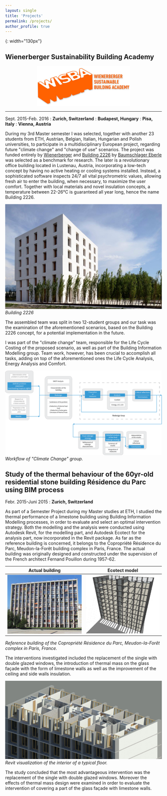 ```yaml
---
layout: single
title: 'Projects'
permalink: /projects/
author_profile: true
---
```

[wisba_logo]: ../assets/images/wisba_logo.jpg
{: width="130px"}

## Wienerberger Sustainability Building Academy
<p align="center">
  <img src="../assets/images/wisba_logo.jpg" alt="wisba_logo" width="300px"/>
</p>

---

Sept. 2015-Feb. 2016
  : **Zurich, Switzerland**
  : **Budapest, Hungary**
  : **Pisa, Italy**
  : **Vienna, Austria**

During my 3rd Master semester I was selected, together with another 23 students from ETH, Austrian, Belgian, Italian, Hungarian and Polish universities, to participate in a multidisciplinary European project, regarding future "climate change" and "change of use" scenarios. The project was funded entirely by [Wienerberger](http://www.wienerberger.com/) and [Building 2226](http://www.baumschlager-eberle.com/en/projects/project-details/project/buerogebaeude.html) by [Baumschlager Eberle](http://www.baumschlager-eberle.com/en.html) was selected as a benchmark for research. The later is a revolutionary office building located in Lustenau, Austria, incorporating a low-tech concept by having no active heating or cooling systems installed. Instead, a sophisticated software inspects 24/7 all vital psychrometric values, allowing fresh air to enter the building, when necessary, to maximize the user comfort. Together with local materials and novel insulation concepts, a temperature between 22-26°C is guaranteed all year long, hence the name Building 2226.

![Building 2226](../assets/images/building2226.jpg "building2226")
*Building 2226*

The assembled team was split in two 12-student groups and our task was the examination of the aforementioned scenarios, based on the Building 2226 concept, for a potential implementation in the future.

I was part of the "climate change" team, responsible for the Life Cycle Costing of the proposed scenario, as well as part of the Building Information Modelling group. Team work, however, has been crucial to accomplish all tasks, adding on top of the aforementioned ones the Life Cycle Analysis, Energy Analysis and Comfort.

![Flowchart of "Climate Change" group](../assets/images/wisba_flowchart.png "building2226")
*Workflow of "Climate Change" group.*

Study of the thermal behaviour of the 60yr-old residential stone building Résidence du Parc using BIM process
---------------------------------------------------------------------

Febr. 2015-Juni 2015
  : **Zurich, Switzerland**

As part of a Semester Project during my Master studies at ETH, I studied the thermal performance of a limestone building using Building Information Modelling processes, in order to evaluate and select an optimal intervention strategy. Both the modelling and the analysis were conducted using Autodesk Revit, for the modelling part, and Autodesk Ecotect for the analysis part, now incorporated in the Revit package.
As far as the reference building is concerned, it belongs to the Copropriété Résidence du Parc, Meudon-la-Forêt building complex in Paris, France. The actual building was originally designed and constructed under the supervision of the French architect Fernand Pouillon during 1957-62.

Actual building             |  Ecotect model
:-------------------------:|:-------------------------:
![limestone1](../assets/images/limestone1.jpg "limestone1")  |  ![limestone2](../assets/images/limestone2.jpg "limestone2")

*Reference building of the Copropriété Résidence du Parc, Meudon-la-Forêt complex in Paris, France.*

The interventions investigated included the replacement of the single with double glazed windows, the introduction of thermal mass on the glass façade with the form of limestone walls as well as the improvement of the ceiling and side walls insulation.

![limestone3](../assets/images/limestone3.jpg "limestone3")
*Revit visualization of the interior of a typical floor.*

The study concluded that the most advantageous intervention was the replacement of the single with double glazed windows. Moreover the effects of thermal mass design were examined in order to evaluate the intervention of covering a part of the glass façade with limestone walls.
